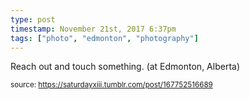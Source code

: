 ```yaml
---
type: post
timestamp: November 21st, 2017 6:37pm
tags: ["photo", "edmonton", "photography"]
---
```

<a href="https://www.instagram.com/p/Bbx4Dg_neWK/ "></a>

Reach out and touch something. (at Edmonton, Alberta)
 
  
<small>source: https://saturdayxiii.tumblr.com/post/167752516689</small>